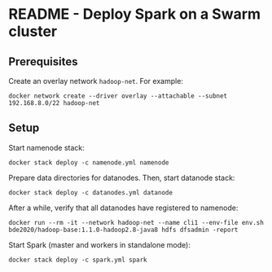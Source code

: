 # README - Deploy Spark on a Swarm cluster

## Prerequisites

Create an overlay network `hadoop-net`. For example:

    docker network create --driver overlay --attachable --subnet 192.168.8.0/22 hadoop-net

## Setup

Start namenode stack:

    docker stack deploy -c namenode.yml namenode

Prepare data directories for datanodes. Then, start datanode stack:

    docker stack deploy -c datanodes.yml datanode

After a while, verify that all datanodes have registered to namenode:

    docker run --rm -it --network hadoop-net --name cli1 --env-file env.sh bde2020/hadoop-base:1.1.0-hadoop2.8-java8 hdfs dfsadmin -report

Start Spark (master and workers in standalone mode):
    
    docker stack deploy -c spark.yml spark


